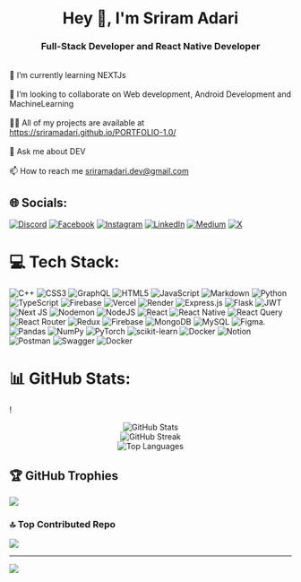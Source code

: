 <h1 align="center">Hey 👋, I'm Sriram Adari</h1>
<h3 align="center">Full-Stack Developer and React Native Developer </h3>

<br>🌱 I’m currently learning NEXTJs<br><br>👯 I’m looking to collaborate on Web development, Android Development and MachineLearning<br><br>👨‍💻 All of my projects are available at https://sriramadari.github.io/PORTFOLIO-1.0/<br><br>💬 Ask me about DEV<br><br>📫 How to reach me sriramadari.dev@gmail.com

## 🌐 Socials:
[![Discord](https://img.shields.io/badge/Discord-%237289DA.svg?logo=discord&logoColor=white)](https://discord.gg/sriramadari#5870) [![Facebook](https://img.shields.io/badge/Facebook-%231877F2.svg?logo=Facebook&logoColor=white)](https://facebook.com/sriramadari) [![Instagram](https://img.shields.io/badge/Instagram-%23E4405F.svg?logo=Instagram&logoColor=white)](https://instagram.com/sriramadari) [![LinkedIn](https://img.shields.io/badge/LinkedIn-%230077B5.svg?logo=linkedin&logoColor=white)](https://linkedin.com/in/sriramadari) [![Medium](https://img.shields.io/badge/Medium-12100E?logo=medium&logoColor=white)](https://medium.com/@lakshmisriramadari1427) [![X](https://img.shields.io/badge/X-black.svg?logo=X&logoColor=white)](https://x.com/sriramadari) 

# 💻 Tech Stack:
![C++](https://img.shields.io/badge/c++-%2300599C.svg?style=for-the-badge&logo=c%2B%2B&logoColor=white) ![CSS3](https://img.shields.io/badge/css3-%231572B6.svg?style=for-the-badge&logo=css3&logoColor=white) ![GraphQL](https://img.shields.io/badge/-GraphQL-E10098?style=for-the-badge&logo=graphql&logoColor=white) ![HTML5](https://img.shields.io/badge/html5-%23E34F26.svg?style=for-the-badge&logo=html5&logoColor=white) ![JavaScript](https://img.shields.io/badge/javascript-%23323330.svg?style=for-the-badge&logo=javascript&logoColor=%23F7DF1E) ![Markdown](https://img.shields.io/badge/markdown-%23000000.svg?style=for-the-badge&logo=markdown&logoColor=white) ![Python](https://img.shields.io/badge/python-3670A0?style=for-the-badge&logo=python&logoColor=ffdd54) ![TypeScript](https://img.shields.io/badge/typescript-%23007ACC.svg?style=for-the-badge&logo=typescript&logoColor=white) ![Firebase](https://img.shields.io/badge/firebase-%23039BE5.svg?style=for-the-badge&logo=firebase) ![Vercel](https://img.shields.io/badge/vercel-%23000000.svg?style=for-the-badge&logo=vercel&logoColor=white) ![Render](https://img.shields.io/badge/Render-%46E3B7.svg?style=for-the-badge&logo=render&logoColor=white) ![Express.js](https://img.shields.io/badge/express.js-%23404d59.svg?style=for-the-badge&logo=express&logoColor=%2361DAFB) ![Flask](https://img.shields.io/badge/flask-%23000.svg?style=for-the-badge&logo=flask&logoColor=white) ![JWT](https://img.shields.io/badge/JWT-black?style=for-the-badge&logo=JSON%20web%20tokens) ![Next JS](https://img.shields.io/badge/Next-black?style=for-the-badge&logo=next.js&logoColor=white) ![Nodemon](https://img.shields.io/badge/NODEMON-%23323330.svg?style=for-the-badge&logo=nodemon&logoColor=%BBDEAD) ![NodeJS](https://img.shields.io/badge/node.js-6DA55F?style=for-the-badge&logo=node.js&logoColor=white) ![React](https://img.shields.io/badge/react-%2320232a.svg?style=for-the-badge&logo=react&logoColor=%2361DAFB) ![React Native](https://img.shields.io/badge/react_native-%2320232a.svg?style=for-the-badge&logo=react&logoColor=%2361DAFB) ![React Query](https://img.shields.io/badge/-React%20Query-FF4154?style=for-the-badge&logo=react%20query&logoColor=white) ![React Router](https://img.shields.io/badge/React_Router-CA4245?style=for-the-badge&logo=react-router&logoColor=white) ![Redux](https://img.shields.io/badge/redux-%23593d88.svg?style=for-the-badge&logo=redux&logoColor=white) ![Firebase](https://img.shields.io/badge/Firebase-039BE5?style=for-the-badge&logo=Firebase&logoColor=white) ![MongoDB](https://img.shields.io/badge/MongoDB-%234ea94b.svg?style=for-the-badge&logo=mongodb&logoColor=white) ![MySQL](https://img.shields.io/badge/mysql-%2300000f.svg?style=for-the-badge&logo=mysql&logoColor=white) ![Figma](https://img.shields.io/badge/figma-%23F24E1E.svg?style=for-the-badge&logo=figma&logoColor=white).![Pandas](https://img.shields.io/badge/pandas-%23150458.svg?style=for-the-badge&logo=pandas&logoColor=white) ![NumPy](https://img.shields.io/badge/numpy-%23013243.svg?style=for-the-badge&logo=numpy&logoColor=white) ![PyTorch](https://img.shields.io/badge/PyTorch-%23EE4C2C.svg?style=for-the-badge&logo=PyTorch&logoColor=white) ![scikit-learn](https://img.shields.io/badge/scikit--learn-%23F7931E.svg?style=for-the-badge&logo=scikit-learn&logoColor=white) ![Docker](https://img.shields.io/badge/docker-%230db7ed.svg?style=for-the-badge&logo=docker&logoColor=white) ![Notion](https://img.shields.io/badge/Notion-%23000000.svg?style=for-the-badge&logo=notion&logoColor=white) ![Postman](https://img.shields.io/badge/Postman-FF6C37?style=for-the-badge&logo=postman&logoColor=white) ![Swagger](https://img.shields.io/badge/-Swagger-%23Clojure?style=for-the-badge&logo=swagger&logoColor=white) ![Docker](https://img.shields.io/badge/docker-%230db7ed.svg?style=for-the-badge&logo=docker&logoColor=white) 
# 📊 GitHub Stats:
!<div align="center">
 ![GitHub Stats](https://github-readme-stats.vercel.app/api?username=sriramadari&theme=dark&hide_border=true&include_all_commits=false&count_private=false)<br/>
  ![GitHub Streak](https://github-readme-streak-stats.herokuapp.com/?user=sriramadari&theme=dark&hide_border=true)<br/>
  ![Top Languages](https://github-readme-stats.vercel.app/api/top-langs/?username=sriramadari&theme=dark&hide_border=true&include_all_commits=false&count_private=false&layout=compact)<br/>
</div>


## 🏆 GitHub Trophies
![](https://github-profile-trophy.vercel.app/?username=sriramadari&theme=radical&no-frame=true&no-bg=true&margin-w=4)

### 🔝 Top Contributed Repo
![](https://github-contributor-stats.vercel.app/api?username=sriramadari&limit=5&theme=dark&combine_all_yearly_contributions=true)

---
[![](https://visitcount.itsvg.in/api?id=sriramadari&icon=0&color=0)](https://visitcount.itsvg.in)

<!-- Proudly created with GPRM ( https://gprm.itsvg.in ) -->
